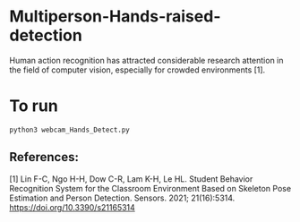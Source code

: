 # Multiperson-Hands-raised-detection

Human action recognition has attracted considerable research attention in the field of computer vision, especially for crowded environments [1].

# To run

```
python3 webcam_Hands_Detect.py
```



## References:

[1] Lin F-C, Ngo H-H, Dow C-R, Lam K-H, Le HL. Student Behavior Recognition System for the Classroom Environment Based on Skeleton Pose Estimation and Person Detection. Sensors. 2021; 21(16):5314. https://doi.org/10.3390/s21165314
